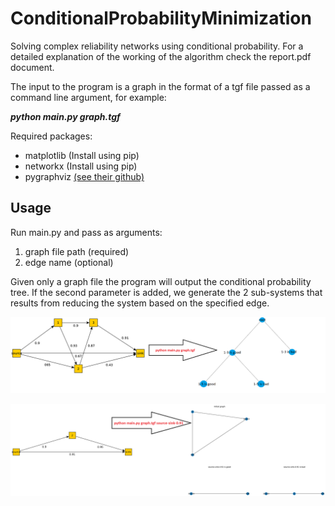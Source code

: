 # ConditionalProbabilityMinimization
Solving complex reliability networks using conditional probability. For a detailed explanation of the working of the algorithm check the report.pdf document.

The input to the program is a graph in the format of a tgf file passed as a command line argument, for example: 

***python main.py graph.tgf***

Required packages:

* matplotlib (Install using pip)
* networkx (Install using pip)
* pygraphviz [(see their github)](https://github.com/pygraphviz/pygraphviz) 

## Usage
Run main.py and pass as arguments:
1. graph file path (required)
2. edge name (optional)

Given only a graph file the program will output the conditional probability tree. If the second parameter is added, we generate the 2 sub-systems that results from
reducing the system based on the specified edge.

![](output1.png)

![](output2.png)

